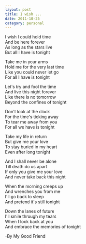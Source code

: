 ```yaml
---
layout: post
title: I wish ...
date: 2011-10-25
category: personal
---
```


I wish I could hold time  
And be here forever  
As long as the stars live  
But all I have is tonight  

Take me in your arms  
Hold me for the very last time  
Like you could never let go  
For all I have is tonight  

Let's try and fool the time  
And live this night forever  
Like there is no tomorrow  
Beyond the confines of tonight  

Don't look at the clock  
For the time's ticking away  
To tear me away from you  
For all we have is tonight  

Take my life in return  
But give me your love  
To stay buried in my heart  
Even after long tonight  

And I shall never be alone  
Till death do us apart  
If only you give me your love  
And never take back this night  

When the morning creeps up  
And wrenches you from me  
I'll go back to sleep  
And pretend it's still tonight  

Down the lanes of future  
I'll smile through my tears  
When I look back at you  
And embrace the memories of tonight  

-By My Good Friend  
